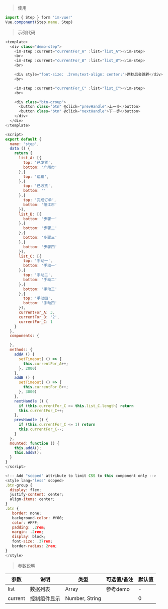 
> 使用

```js
import { Step } form 'im-vuer'
Vue.component(Step.name, Step)
```

> 示例代码

```js
<template>
  <div class="demo-step">
    <im-step :current="currentFor_A" :list="list_A"></im-step>
    <br>
    <im-step :current="currentFor_B" :list="list_B"></im-step>
    <br>

    <div style="font-size: .3rem;text-align: center;">两秒后会跳转</div>
    <br>

    <im-step :current="currentFor_C" :list="list_C"></im-step>
    <br>

    <div class="btn-group">
      <button class="btn" @click="prevHandle">上一步</button>
      <button class="btn" @click="nextHandle">下一步</button>
    </div>
  </div>
</template>

<script>
export default {
  name: 'step',
  data () {
    return {
      list_A: [{
        top: '已发货',
        bottom: '广州市'
      },{
        top: '运输',
      },{
        top: '已收货',
        bottom: ''
      },{
        top: '完成订单',
        bottom: '阳江市'
      }],
      list_B: [{
        bottom: '步骤一'
      },{
        bottom: '步骤二'
      },{
        bottom: '步骤三'
      },{
        bottom: '步骤四'
      }],
      list_C: [{
        top: '手动一',
        bottom: '手动一'
      },{
        top: '手动二',
        bottom: '手动二'
      },{
        bottom: '手动三'
      },{
        top: '手动四',
        bottom: '手动四'
      }],
      currentFor_A: 3,
      currentFor_B: '2',
      currentFor_C: 1
    }
  },
  components: {

  },
  methods: {
    addA () {
      setTimeout( () => {
        this.currentFor_A++;
      }, 2000)
    },
    addB () {
      setTimeout( () => {
        this.currentFor_B++;
      }, 3000)
    },
    nextHandle () {
      if (this.currentFor_C >= this.list_C.length) return
      this.currentFor_C++;
    },
    prevHandle () {
      if (this.currentFor_C <= 1) return
      this.currentFor_C--;
    }
  },
  mounted: function () {
    this.addA();
    this.addB();
  }
}
</script>

<!-- Add "scoped" attribute to limit CSS to this component only -->
<style lang="less" scoped>
.btn-group {
  display: flex;
  justify-content: center;
  align-items: center;
}
.btn {
   border: none;
   background-color: #f00;
   color: #FFF;
   padding: .2rem;
   margin: .2rem;
   display: block;
   font-size: .37rem;
   border-radius: 2rem;
}
</style>

```
> 参数说明

  <div>
   <table>
    <thead>
     <tr>
      <th>参数</th> 
      <th>说明</th> 
      <th>类型</th> 
      <th>可选值/备注</th> 
      <th>默认值</th>
     </tr>
    </thead> 
    <tbody>
    <tr>
      <td>list</td> 
      <td>数据列表</td> 
      <td>Array</td> 
      <td>参考demo</td> 
      <td>-</td>
    </tr>
    <tr>
      <td>current</td> 
      <td>控制组件显示</td> 
      <td>Number, String</td> 
      <td></td> 
      <td>0</td>
    </tr>
    </tbody>
   </table>
  </div>
  